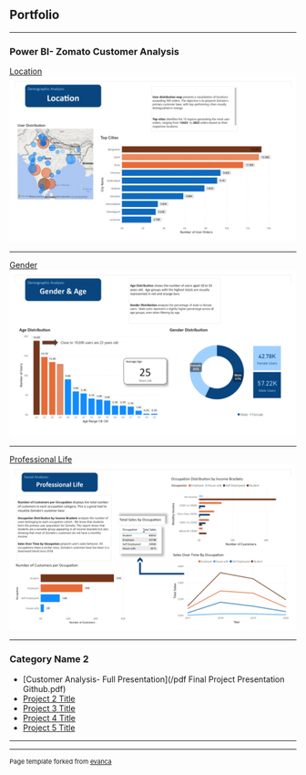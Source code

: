 ## Portfolio

---

### Power BI- Zomato Customer Analysis

[Location](/images/Final_Project_Dashbaord_page-0001.jpg)
<img src="images/Final_Project_Dashbaord_page-0001.jpg"/>

---
[Gender](/images/Final_Project_Dashbaord_page-0002.jpg)
<img src="images/Final_Project_Dashbaord_page-0002.jpg"/>

---
[Professional Life](images/Final_Project_Dashbaord_page-0003.jpg)
<img src="images/Final_Project_Dashbaord_page-0003.jpg"/>

---

### Category Name 2

- [Customer Analysis- Full Presentation](/pdf Final Project Presentation Github.pdf)
- [Project 2 Title](http://example.com/)
- [Project 3 Title](http://example.com/)
- [Project 4 Title](http://example.com/)
- [Project 5 Title](http://example.com/)

---




---
<p style="font-size:11px">Page template forked from <a href="https://github.com/evanca/quick-portfolio">evanca</a></p>
<!-- Remove above link if you don't want to attibute -->
